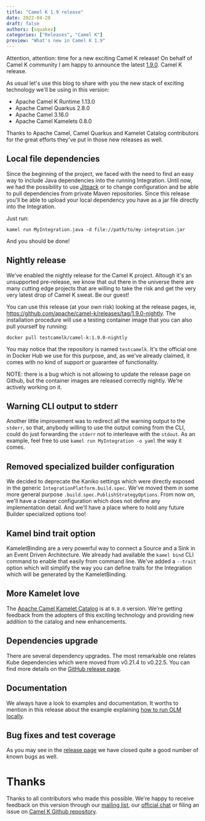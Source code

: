 ```yaml
---
title: "Camel K 1.9 release"
date: 2022-04-28
draft: false
authors: [squakez]
categories: ["Releases", "Camel K"]
preview: "What's new in Camel K 1.9"
---
```


Attention, attention: time for a new exciting Camel K release! On behalf of Camel K community I am happy to announce the latest [1.9.0](https://github.com/apache/camel-k/releases/tag/v1.9.0). Camel K release. 

As usual let's use this blog to share with you the new stack of exciting technology we'll be using in this version:

* Apache Camel K Runtime 1.13.0
* Apache Camel Quarkus 2.8.0
* Apache Camel 3.16.0
* Apache Camel Kamelets 0.8.0

Thanks to Apache Camel, Camel Quarkus and Kamelet Catalog contributors for the great efforts they've put in those new releases as well.

## Local file dependencies

Since the beginning of the project, we faced with the need to find an easy way to include Java dependencies into the running Integration. Until now, we had the possibility to use [Jitpack](https://jitpack.io/) or to change configuration and be able to pull dependencies from private Maven repositories. Since this release you'll be able to upload your local dependency you have as a jar file directly into the Integration.

Just run:
```
kamel run MyIntegration.java -d file://path/to/my-integration.jar
```
And you should be done!

## Nightly release

We've enabled the nightly release for the Camel K project. Altough it's an unsupported pre-release, we know that out there in the universe there are many cutting edge projects that are willing to take the risk and get the very very latest drop of Camel K sweat. Be our guest!

You can use this release (at your own risk) looking at the release pages, ie, https://github.com/apache/camel-k/releases/tag/1.9.0-nightly. The installation procedure will use a testing container image that you can also pull yourself by running:

```
docker pull testcamelk/camel-k:1.9.0-nightly
```

You may notice that the repository is named `testcamelk`. It's the official one in Docker Hub we use for this purpose, and, as we've already claimed, it comes with no kind of support or guarantee of functionality.

NOTE: there is a bug which is not allowing to update the release page on Github, but the container images are released correctly nightly. We're actively working on it.

## Warning CLI output to stderr

Another little improvement was to redirect all the warning output to the `stderr`, so that, anybody willing to use the output coming from the CLI, could do just forwarding the `stderr` not to interleave with the `stdout`. As an example, feel free to use `kamel run MyIntegration -o yaml` the way it comes. 

## Removed specialized builder configuration

We decided to deprecate the Kaniko settings which were directly exposed in the generic `IntegrationPlatform.build.spec`. We've moved them in some more general purpose `.build.spec.PublishStrategyOptions`. From now on, we'll have a cleaner configuration which does not define any implementation detail. And we'll have a place where to hold any future Builder specialized options too!

## Kamel bind trait option

KameletBinding are a very powerful way to connect a Source and a Sink in an Event Driven Architecture. We already had available the `kamel bind` CLI command to enable that easily from command line. We've added a `--trait` option which will simplify the way you can define traits for the Integration which will be generated by the KameletBinding.

## More Kamelet love

The [Apache Camel Kamelet Catalog](/camel-kamelets/next/index.html) is at `0.8.0` version. We're getting feedback from the adopters of this exciting technology and providing new addition to the catalog and new enhancements.

## Dependencies upgrade

There are several dependency upgrades. The most remarkable one relates Kube dependencies which were moved from v0.21.4 to v0.22.5. You can find more details on the [GitHub release page](https://github.com/apache/camel-k/releases/tag/v1.9.0).

## Documentation

We always have a look to examples and documentation. It worths to mention in this release about the example explaining [how to run OLM locally](https://github.com/apache/camel-k/tree/release-1.9.x/examples/olm).

## Bug fixes and test coverage

As you may see in the [release page](https://github.com/apache/camel-k/releases/tag/v1.9.0) we have closed quite a good number of known bugs as well.

# Thanks

Thanks to all contributors who made this possible. We're happy to receive feedback on this version through our [mailing list](/community/mailing-list/), our [official chat](https://camel.zulipchat.com/) or filing an issue on [Camel K Github repository](https://github.com/apache/camel-k).

